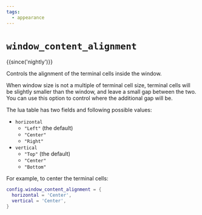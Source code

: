```yaml
---
tags:
  - appearance
---
```

# `window_content_alignment`

{{since('nightly')}}

Controls the alignment of the terminal cells inside the window.

When window size is not a multiple of terminal cell size, terminal cells will be slightly smaller than the window, and leave a small gap between the two.
You can use this option to control where the additional gap will be.

The lua table has two fields and following possible values:

* `horizontal`
    * `"Left"` (the default)
    * `"Center"`
    * `"Right"`
* `vertical`
    * `"Top"` (the default)
    * `"Center"`
    * `"Bottom"`

For example, to center the terminal cells:

```lua
config.window_content_alignment = {
  horizontal = 'Center',
  vertical = 'Center',
}
```
